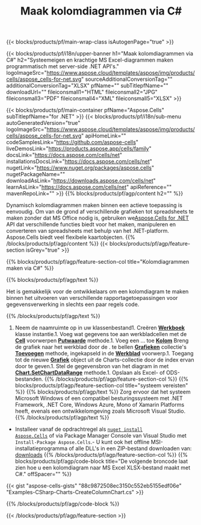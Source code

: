 ﻿---
title: Maak kolomdiagrammen via C#
url: /nl/net/create-column-chart/
description: C# Voorbeeldcode voor het maken van kolomdiagrammen naar Excel met .NET Bibliotheek. Gebruik deze code voor het maken van een kolomdiagram naar MS Excel binnen VB.NET, Asp.NET of een op .NET gebaseerde toepassing.
---
{{< blocks/products/pf/main-wrap-class isAutogenPage="true" >}}

{{< blocks/products/pf/i18n/upper-banner h1="Maak kolomdiagrammen via C#" h2="Systeemeigen en krachtige MS Excel-diagrammen maken programmatisch met server-side .NET API\'s." logoImageSrc="https://www.aspose.cloud/templates/aspose/img/products/cells/aspose_cells-for-net.svg" sourceAdditionalConversionTag="" additionalConversionTag="XLSX" pfName="" subTitlepfName="" downloadUrl="" fileiconsmall1="HTML" fileiconsmall2="JPG" fileiconsmall3="PDF" fileiconsmall4="XML" fileiconsmall5="XLSX" >}}

{{< blocks/products/pf/main-container pfName="Aspose.Cells" subTitlepfName="for .NET" >}}
{{< blocks/products/pf/i18n/sub-menu autoGeneratedVersion="true" logoImageSrc="https://www.aspose.cloud/templates/aspose/img/products/cells/aspose_cells-for-net.svg" apiHomeLink="" codeSamplesLink="https://github.com/aspose-cells" liveDemosLink="https://products.aspose.app/cells/family" docsLink="https://docs.aspose.com/cells/net" installationsDocsLink="https://docs.aspose.com/cells/net" nugetLink="https://www.nuget.org/packages/aspose.cells" nugetPackageName="" downloadAsLink="https://downloads.aspose.com/cells/net" learnAsLink="https://docs.aspose.com/cells/net" apiReference="" mavenRepoLink="" >}}
{{% blocks/products/pf/agp/content h2="" %}}

Dynamisch kolomdiagrammen maken binnen een actieve toepassing is eenvoudig. Om van de grond af verschillende grafieken tot spreadsheets te maken zonder dat MS Office nodig is, gebruiken we[Aspose.Cells for .NET](https://products.aspose.com/cells/net)  API dat verschillende functies biedt voor het maken, manipuleren en converteren van spreadsheets met behulp van het .NET-platform. Aspose.Cells biedt veel flexibele kaartobjecten.
{{% /blocks/products/pf/agp/content %}}
{{< blocks/products/pf/agp/feature-section isGrey="true" >}}

{{% blocks/products/pf/agp/feature-section-col title="Kolomdiagrammen maken via C#" %}}

{{% blocks/products/pf/agp/text %}}

Het is gemakkelijk voor de ontwikkelaars om een kolomdiagram te maken binnen het uitvoeren van verschillende rapportagetoepassingen voor gegevensverwerking in slechts een paar regels code.

{{% /blocks/products/pf/agp/text %}}

1. Neem de naamruimte op in uw klassenbestand1. Creëren [**Werkboek**](https://apireference.aspose.com/cells/net/aspose.cells/workbook) klasse instantie.1. Voeg wat gegevens toe aan werkbladcellen met de [**Cell**](https://apireference.aspose.com/cells/net/aspose.cells/cell) voorwerpen [**Putwaarde**](https://apireference.aspose.com/cells/net/aspose.cells/cell/methods/putvalue/index) methode.1. Voeg een ... toe [**Kolom**](https://apireference.aspose.com/cells/net/aspose.cells.charts/charttype) Breng de grafiek naar het werkblad door de . te bellen [**Grafieken**](https://apireference.aspose.com/cells/net/aspose.cells.charts/chartcollection) collectie's [**Toevoegen**](https://apireference.aspose.com/cells/net/aspose.cells.charts/chartcollection/methods/add) methode, ingekapseld in de [**Werkblad**](https://apireference.aspose.com/cells/net/aspose.cells/worksheet) voorwerp.1. Toegang tot de nieuwe [**Grafiek**](https://apireference.aspose.com/cells/net/aspose.cells.charts/chart) object uit de Charts-collectie door de index ervan door te geven.1. Stel de gegevensbron van het diagram in met [**Chart.SetChartDataRange**](https://https://apireference.aspose.com/cells/net/aspose.cells.charts/chart/methods/setchartdatarange) methode.1. Opslaan als Excel- of ODS-bestanden.
{{% /blocks/products/pf/agp/feature-section-col %}}
{{% blocks/products/pf/agp/feature-section-col title="systeem vereisten" %}}
{{% blocks/products/pf/agp/text %}}
Zorg ervoor dat het systeem Microsoft Windows of een compatibel besturingssysteem met .NET Framework, .NET Core, Windows Azure, Mono of Xamarin Platforms heeft, evenals een ontwikkelomgeving zoals Microsoft Visual Studio.
{{% /blocks/products/pf/agp/text %}}
- Installeer vanaf de opdrachtregel als <code><a href="https://downloads.aspose.com/cells/net">nuget install Aspose.Cells</a></code> of via Package Manager Console van Visual Studio met <code>Install-Package Aspose.Cells</code>.- U kunt ook het offline MSI-installatieprogramma of alle DLL's in een ZIP-bestand downloaden van: <a href="https://downloads.aspose.com/cells/net">downloads</a>
{{% /blocks/products/pf/agp/feature-section-col %}}
{{% blocks/products/pf/agp/code-block title="De volgende broncode laat zien hoe u een kolomdiagram naar MS Excel XLSX-bestand maakt met C#." offSpacer="" %}}

{{< gist "aspose-cells-gists" "88c9872508ec3150c552eb5155edf06e" "Examples-CSharp-Charts-CreateColumnChart.cs" >}}

{{% /blocks/products/pf/agp/code-block %}}

{{< /blocks/products/pf/agp/feature-section >}}

<!-- aboutfile Starts -->